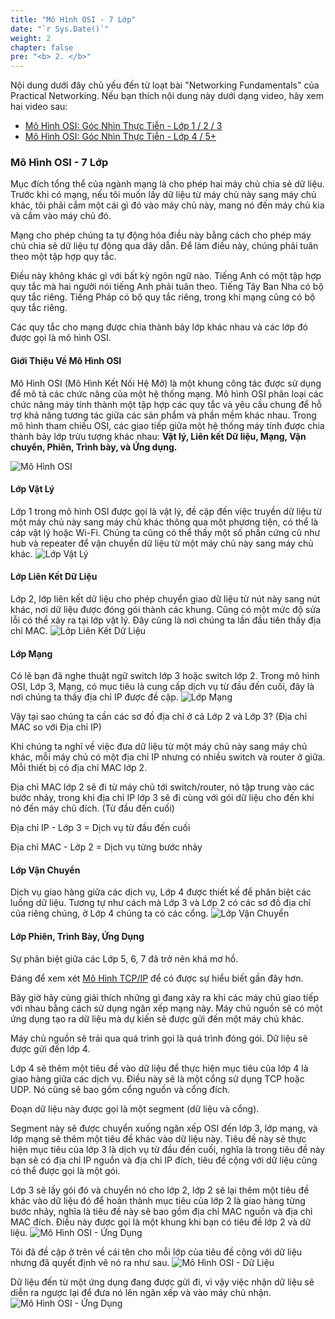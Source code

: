 ```yaml
---
title: "Mô Hình OSI - 7 Lớp"
date: "`r Sys.Date()`"
weight: 2
chapter: false
pre: "<b> 2. </b>"
---
```


Nội dung dưới đây chủ yếu đến từ loạt bài "Networking Fundamentals" của Practical Networking. Nếu bạn thích nội dung này dưới dạng video, hãy xem hai video sau:

- [Mô Hình OSI: Góc Nhìn Thực Tiễn - Lớp 1 / 2 / 3](https://www.youtube.com/watch?v=LkolbURrtTs&list=PLIFyRwBY_4bRLmKfP1KnZA6rZbRHtxmXi&index=4)
- [Mô Hình OSI: Góc Nhìn Thực Tiễn - Lớp 4 / 5+](https://www.youtube.com/watch?v=0aGqGKrRE0g&list=PLIFyRwBY_4bRLmKfP1KnZA6rZbRHtxmXi&index=4)

### Mô Hình OSI - 7 Lớp
Mục đích tổng thể của ngành mạng là cho phép hai máy chủ chia sẻ dữ liệu. Trước khi có mạng, nếu tôi muốn lấy dữ liệu từ máy chủ này sang máy chủ khác, tôi phải cắm một cái gì đó vào máy chủ này, mang nó đến máy chủ kia và cắm vào máy chủ đó.

Mạng cho phép chúng ta tự động hóa điều này bằng cách cho phép máy chủ chia sẻ dữ liệu tự động qua dây dẫn. Để làm điều này, chúng phải tuân theo một tập hợp quy tắc.

Điều này không khác gì với bất kỳ ngôn ngữ nào. Tiếng Anh có một tập hợp quy tắc mà hai người nói tiếng Anh phải tuân theo. Tiếng Tây Ban Nha có bộ quy tắc riêng. Tiếng Pháp có bộ quy tắc riêng, trong khi mạng cũng có bộ quy tắc riêng.

Các quy tắc cho mạng được chia thành bảy lớp khác nhau và các lớp đó được gọi là mô hình OSI.

#### Giới Thiệu Về Mô Hình OSI
Mô Hình OSI (Mô Hình Kết Nối Hệ Mở) là một khung công tác được sử dụng để mô tả các chức năng của một hệ thống mạng. Mô hình OSI phân loại các chức năng máy tính thành một tập hợp các quy tắc và yêu cầu chung để hỗ trợ khả năng tương tác giữa các sản phẩm và phần mềm khác nhau. Trong mô hình tham chiếu OSI, các giao tiếp giữa một hệ thống máy tính được chia thành bảy lớp trừu tượng khác nhau: **Vật lý, Liên kết Dữ liệu, Mạng, Vận chuyển, Phiên, Trình bày, và Ứng dụng.**

![Mô Hình OSI](/images/2.OSIModel/001-theOSIModel.png)

#### Lớp Vật Lý
Lớp 1 trong mô hình OSI được gọi là vật lý, đề cập đến việc truyền dữ liệu từ một máy chủ này sang máy chủ khác thông qua một phương tiện, có thể là cáp vật lý hoặc Wi-Fi. Chúng ta cũng có thể thấy một số phần cứng cũ như hub và repeater để vận chuyển dữ liệu từ một máy chủ này sang máy chủ khác.
![Lớp Vật Lý](/images/2.OSIModel/002-physical.png)

#### Lớp Liên Kết Dữ Liệu
Lớp 2, lớp liên kết dữ liệu cho phép chuyển giao dữ liệu từ nút này sang nút khác, nơi dữ liệu được đóng gói thành các khung. Cũng có một mức độ sửa lỗi có thể xảy ra tại lớp vật lý. Đây cũng là nơi chúng ta lần đầu tiên thấy địa chỉ MAC.
![Lớp Liên Kết Dữ Liệu](/images/2.OSIModel/003-dataLink.png)

#### Lớp Mạng
Có lẽ bạn đã nghe thuật ngữ switch lớp 3 hoặc switch lớp 2. Trong mô hình OSI, Lớp 3, Mạng, có mục tiêu là cung cấp dịch vụ từ đầu đến cuối, đây là nơi chúng ta thấy địa chỉ IP được đề cập.
![Lớp Mạng](/images/2.OSIModel/004-network.png)

Vậy tại sao chúng ta cần các sơ đồ địa chỉ ở cả Lớp 2 và Lớp 3? (Địa chỉ MAC so với Địa chỉ IP)

Khi chúng ta nghĩ về việc đưa dữ liệu từ một máy chủ này sang máy chủ khác, mỗi máy chủ có một địa chỉ IP nhưng có nhiều switch và router ở giữa. Mỗi thiết bị có địa chỉ MAC lớp 2.

Địa chỉ MAC lớp 2 sẽ đi từ máy chủ tới switch/router, nó tập trung vào các bước nhảy, trong khi địa chỉ IP lớp 3 sẽ đi cùng với gói dữ liệu cho đến khi nó đến máy chủ đích. (Từ đầu đến cuối)

Địa chỉ IP - Lớp 3 = Dịch vụ từ đầu đến cuối

Địa chỉ MAC - Lớp 2 = Dịch vụ từng bước nhảy

#### Lớp Vận Chuyển
Dịch vụ giao hàng giữa các dịch vụ, Lớp 4 được thiết kế để phân biệt các luồng dữ liệu. Tương tự như cách mà Lớp 3 và Lớp 2 có các sơ đồ địa chỉ của riêng chúng, ở Lớp 4 chúng ta có các cổng.
![Lớp Vận Chuyển](/images/2.OSIModel/005-transport.png)

#### Lớp Phiên, Trình Bày, Ứng Dụng
Sự phân biệt giữa các Lớp 5, 6, 7 đã trở nên khá mơ hồ.

Đáng để xem xét [Mô Hình TCP/IP](https://www.geeksforgeeks.org/tcp-ip-model/) để có được sự hiểu biết gần đây hơn.

Bây giờ hãy cùng giải thích những gì đang xảy ra khi các máy chủ giao tiếp với nhau bằng cách sử dụng ngăn xếp mạng này. Máy chủ nguồn sẽ có một ứng dụng tạo ra dữ liệu mà dự kiến sẽ được gửi đến một máy chủ khác.

Máy chủ nguồn sẽ trải qua quá trình gọi là quá trình đóng gói. Dữ liệu sẽ được gửi đến lớp 4.

Lớp 4 sẽ thêm một tiêu đề vào dữ liệu để thực hiện mục tiêu của lớp 4 là giao hàng giữa các dịch vụ. Điều này sẽ là một cổng sử dụng TCP hoặc UDP. Nó cũng sẽ bao gồm cổng nguồn và cổng đích.

Đoạn dữ liệu này được gọi là một segment (dữ liệu và cổng).

Segment này sẽ được chuyển xuống ngăn xếp OSI đến lớp 3, lớp mạng, và lớp mạng sẽ thêm một tiêu đề khác vào dữ liệu này. Tiêu đề này sẽ thực hiện mục tiêu của lớp 3 là dịch vụ từ đầu đến cuối, nghĩa là trong tiêu đề này bạn sẽ có địa chỉ IP nguồn và địa chỉ IP đích, tiêu đề cộng với dữ liệu cũng có thể được gọi là một gói.

Lớp 3 sẽ lấy gói đó và chuyển nó cho lớp 2, lớp 2 sẽ lại thêm một tiêu đề khác vào dữ liệu đó để hoàn thành mục tiêu của lớp 2 là giao hàng từng bước nhảy, nghĩa là tiêu đề này sẽ bao gồm địa chỉ MAC nguồn và địa chỉ MAC đích. Điều này được gọi là một khung khi bạn có tiêu đề lớp 2 và dữ liệu.
![Mô Hình OSI - Ứng Dụng](/images/2.OSIModel/006-application.png)

Tôi đã đề cập ở trên về cái tên cho mỗi lớp của tiêu đề cộng với dữ liệu nhưng đã quyết định vẽ nó ra như sau.
![Mô Hình OSI - Dữ Liệu](/images/2.OSIModel/007-application.png)

Dữ liệu đến từ một ứng dụng đang được gửi đi, vì vậy việc nhận dữ liệu sẽ diễn ra ngược lại để đưa nó lên ngăn xếp và vào máy chủ nhận.
![Mô Hình OSI - Ứng Dụng](/images/2.OSIModel/008-application.png)